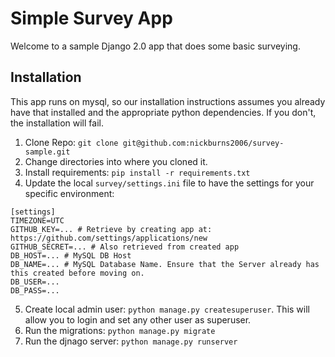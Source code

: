 Simple Survey App
=================

Welcome to a sample Django 2.0 app that does some basic surveying.

Installation
------------
This app runs on mysql, so our installation instructions assumes you already have that installed and the appropriate python dependencies. If you don't, the installation will fail.

1. Clone Repo: `git clone git@github.com:nickburns2006/survey-sample.git`
2. Change directories into where you cloned it.
3. Install requirements: `pip install -r requirements.txt`
4. Update the local `survey/settings.ini` file to have the settings for your specific environment:

```
[settings]
TIMEZONE=UTC
GITHUB_KEY=... # Retrieve by creating app at: https://github.com/settings/applications/new
GITHUB_SECRET=... # Also retrieved from created app
DB_HOST=... # MySQL DB Host
DB_NAME=... # MySQL Database Name. Ensure that the Server already has this created before moving on.
DB_USER=...
DB_PASS=...
```

5. Create local admin user: `python manage.py createsuperuser`. This will allow you to login and set any other user as superuser.
6. Run the migrations: `python manage.py migrate`
7. Run the djnago server: `python manage.py runserver`
